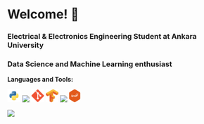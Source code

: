 # Welcome! 👋

### Electrical & Electronics Engineering Student at Ankara University
### Data Science and Machine Learning enthusiast

**Languages and Tools:**  

[<code><img height="30" src="https://raw.githubusercontent.com/github/explore/80688e429a7d4ef2fca1e82350fe8e3517d3494d/topics/python/python.png" ></code>](https://www.python.org/)
[<code><img height="30" src="https://cdn-icons-png.flaticon.com/512/29/29165.png"></code>](https://en.wikipedia.org/wiki/SQL)
[<code><img height="30" src="https://github.com/gahogg/gahogg/blob/master/git.png?raw=true" ></code>](https://git-scm.com/)
[<code><img height="30" src="https://raw.githubusercontent.com/gahogg/gahogg/master/tensorflow.png"></code>](https://www.tensorflow.org/)
[<code><img height="30" src="https://lirp.cdn-website.com/aa0ef369/dms3rep/multi/opt/google-cloud-icon-400w.png"></code>](https://cloud.google.com/)
[<code><img height="30" src="https://github.com/gahogg/gahogg/blob/master/spark.png?raw=true"></code>](https://spark.apache.org/)


<img src="https://github-readme-stats.vercel.app/api?username=dogukanuykun&&show_icons=true&title_color=fff54f&icon_color=bb2acf&text_color=daf7dc&bg_color=151515">


